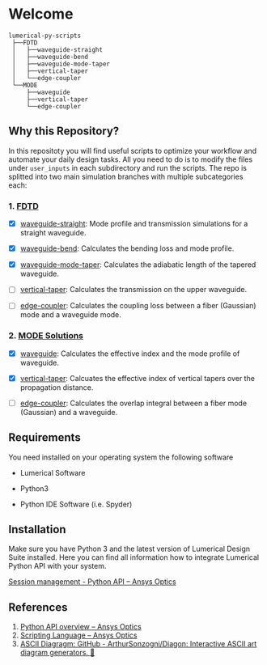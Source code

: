# Welcome

    lumerical-py-scripts
     ├──FDTD
     │   ├──waveguide-straight
     │   ├──waveguide-bend
     │   ├──waveguide-mode-taper
     │   ├──vertical-taper
     │   └──edge-coupler
     └──MODE 
         ├──waveguide 
         ├──vertical-taper 
         └──edge-coupler

## Why this Repository?

In this repositoty you will find useful scripts to optimize your workflow and automate your daily design tasks. All you need to do is to modify the files under `user_inputs` in each subdirectory and run the scripts. The repo is splitted into two main simulation branches with multiple subcategories each:

### 1. [FDTD](/FDTD)

- [x] [waveguide-straight](FDTD/waveguide-straight): Mode profile and transmission simulations for a straight waveguide.

- [x] [waveguide-bend](FDTD/waveguide-bend): Calculates the bending loss and mode profile. 

- [x] [waveguide-mode-taper](FDTD/waveguide-mode-taper): Calculates the adiabatic length of the tapered waveguide.

- [ ] [vertical-taper](FDTD/vertical-taper): Calculates the transmission on the upper waveguide.

- [ ] [edge-coupler](FDTD/edge-coupler): Calculates the coupling loss between a fiber (Gaussian) mode and a waveguide mode.

### 2. [MODE Solutions](/MODE)

- [x] [waveguide](MODE/waveguide): Calculates the effective index and the mode profile of waveguide.

- [x] [vertical-taper](MODE/vertical-taper): Calcuates the effective index of vertical tapers over the propagation distance.

- [ ] [edge-coupler](FDTD/edge-coupler): Calculates the overlap integral between a fiber mode (Gaussian) and a waveguide.

## Requirements

You need installed on your operating system the following software

- Lumerical Software

- Python3

- Python IDE Software (i.e. Spyder)

## Installation

Make sure you have Python 3 and the latest version of Lumerical Design Suite installed. Here you can find all information how to integrate Lumerical Python API with your system.

[Session management - Python API &ndash; Ansys Optics](https://optics.ansys.com/hc/en-us/articles/360041873053) 

## References

1. [Python API overview &ndash; Ansys Optics](https://optics.ansys.com/hc/en-us/articles/360037824513-Python-API-overview)
2. [Scripting Language &ndash; Ansys Optics](https://optics.ansys.com/hc/en-us/categories/360001998954-Scripting-Language)
3. [ASCII Diagragm: GitHub - ArthurSonzogni/Diagon: Interactive ASCII art diagram generators. :star2:](https://github.com/ArthurSonzogni/Diagon)
